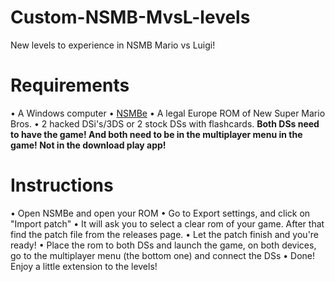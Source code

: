 # Custom-NSMB-MvsL-levels
New levels to experience in NSMB Mario vs Luigi! 

# Requirements
• A Windows computer 
• [NSMBe](https://github.com/MammaMiaTeam/NSMB-Editor/releases/tag/v5.4.1)
• A legal Europe ROM of New Super Mario Bros.
• 2 hacked DSi's/3DS or 2 stock DSs with flashcards. **Both DSs need to have the game! And both need to be in the multiplayer menu in the game! Not in the download play app!**

# Instructions
• Open NSMBe and open your ROM
• Go to Export settings, and click on "Import patch"
• It will ask you to select a clear rom of your game. After that find the patch file from the releases page.
• Let the patch finish and you're ready!
• Place the rom to both DSs and launch the game, on both devices, go to the multiplayer menu (the bottom one) and connect the DSs
• Done! Enjoy a little extension to the levels!
